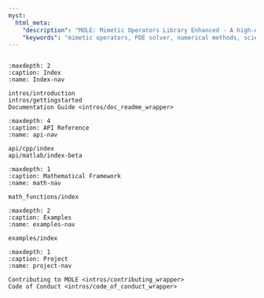 ```yaml
---
myst:
  html_meta:
    "description": "MOLE: Mimetic Operators Library Enhanced - A high-order mimetic differential operators library for solving PDEs"
    "keywords": "mimetic operators, PDE solver, numerical methods, scientific computing"
---
```


```{include} overview.md
```

```{toctree}
:maxdepth: 2
:caption: Index
:name: Index-nav

intros/introduction
intros/gettingstarted
Documentation Guide <intros/doc_readme_wrapper>
```

```{toctree}
:maxdepth: 4
:caption: API Reference
:name: api-nav

api/cpp/index
api/matlab/index-beta
```

```{toctree}
:maxdepth: 1
:caption: Mathematical Framework
:name: math-nav

math_functions/index
```

```{toctree}
:maxdepth: 2
:caption: Examples
:name: examples-nav

examples/index
```

```{toctree}
:maxdepth: 1
:caption: Project
:name: project-nav

Contributing to MOLE <intros/contributing_wrapper>
Code of Conduct <intros/code_of_conduct_wrapper>
```

<!-- ```{toctree}
:caption: Reference
:hidden:

genindex
``` -->